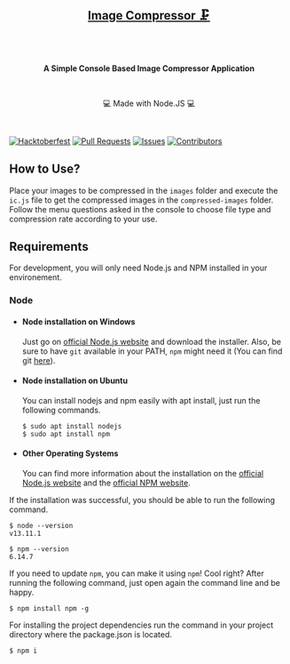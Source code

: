 <p align="center">
  <a href="https://github.com/skubotics/image-compress" target="_blank"><h2 align="center">Image Compressor 🗜️</h2></a>
    <br />
    <br />
    <p align="center"><strong>A Simple Console Based Image Compressor Application</strong></p>
    <br />
    <p align="center">💻 Made with Node.JS 💻</p>
    <br />
</p>

[![Hacktoberfest](https://img.shields.io/badge/Hacktoberfest-Friendly-blueviolet?style=for-the-badge)](CONTRIBUTING.md)
[![Pull Requests](https://img.shields.io/github/issues-pr/skubotics/image-compress?label=Pull%20Requests&style=for-the-badge)](https://github.com/skubotics/image-compress/pulls)
[![Issues](https://img.shields.io/github/issues/skubotics/image-compress?color=db0000&label=Issues&style=for-the-badge)](https://github.com/skubotics/image-compress/issues)
[![Contributors](https://img.shields.io/github/contributors/skubotics/image-compress?color=yellow&style=for-the-badge)](https://github.com/skubotics/image-compress/graphs/contributors)

## How to Use?

Place your images to be compressed in the `images` folder and execute the `ic.js` file to get the compressed images in the `compressed-images` folder.
Follow the menu questions asked in the console to choose file type and compression rate according to your use.

## Requirements

For development, you will only need Node.js and NPM installed in your environement.

### Node
- #### Node installation on Windows

  Just go on [official Node.js website](https://nodejs.org/) and download the installer.
Also, be sure to have `git` available in your PATH, `npm` might need it (You can find git [here](https://git-scm.com/)).

- #### Node installation on Ubuntu

  You can install nodejs and npm easily with apt install, just run the following commands.

      $ sudo apt install nodejs
      $ sudo apt install npm

- #### Other Operating Systems
  You can find more information about the installation on the [official Node.js website](https://nodejs.org/) and the [official NPM website](https://npmjs.org/).

If the installation was successful, you should be able to run the following command.

    $ node --version
    v13.11.1

    $ npm --version
    6.14.7

If you need to update `npm`, you can make it using `npm`! Cool right? After running the following command, just open again the command line and be happy.

    $ npm install npm -g
    
For installing the project dependencies run the command in your project directory where the package.json is located.

    $ npm i
    

